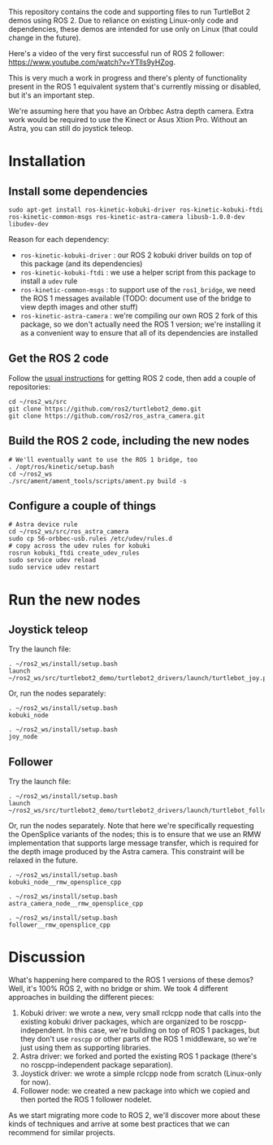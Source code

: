 This repository contains the code and supporting files to run TurtleBot 2 demos using ROS 2. Due to reliance on existing Linux-only code and dependencies, these demos are intended for use only on Linux (that could change in the future).

Here's a video of the very first successful run of ROS 2 follower: https://www.youtube.com/watch?v=YTlls9yHZog. 

This is very much a work in progress and there's plenty of functionality present in the ROS 1 equivalent system that's currently missing or disabled, but it's an important step.

We're assuming here that you have an Orbbec Astra depth camera. Extra work would be required to use the Kinect or Asus Xtion Pro. Without an Astra, you can still do joystick teleop.

# Installation

## Install some dependencies
```
sudo apt-get install ros-kinetic-kobuki-driver ros-kinetic-kobuki-ftdi ros-kinetic-common-msgs ros-kinetic-astra-camera libusb-1.0.0-dev libudev-dev
```
Reason for each dependency:
* `ros-kinetic-kobuki-driver` : our ROS 2 kobuki driver builds on top of this package (and its dependencies)
* `ros-kinetic-kobuki-ftdi` : we use a helper script from this package to install a `udev` rule
* `ros-kinetic-common-msgs` : to support use of the `ros1_bridge`, we need the ROS 1 messages available (TODO: document use of the bridge to view depth images and other stuff)
* `ros-kinetic-astra-camera` : we're compiling our own ROS 2 fork of this package, so we don't actually need the ROS 1 version; we're installing it as a convenient way to ensure that all of its dependencies are installed

## Get the ROS 2 code
Follow the [usual instructions](https://github.com/ros2/ros2/wiki/Linux-Development-Setup#get-ros-20-code) for getting ROS 2 code, then add a couple of repositories:
```
cd ~/ros2_ws/src
git clone https://github.com/ros2/turtlebot2_demo.git
git clone https://github.com/ros2/ros_astra_camera.git
```

## Build the ROS 2 code, including the new nodes
```
# We'll eventually want to use the ROS 1 bridge, too
. /opt/ros/kinetic/setup.bash
cd ~/ros2_ws
./src/ament/ament_tools/scripts/ament.py build -s
```
## Configure a couple of things
```
# Astra device rule
cd ~/ros2_ws/src/ros_astra_camera
sudo cp 56-orbbec-usb.rules /etc/udev/rules.d
# copy across the udev rules for kobuki
rosrun kobuki_ftdi create_udev_rules
sudo service udev reload
sudo service udev restart
```

# Run the new nodes

## Joystick teleop
Try the launch file:
```
. ~/ros2_ws/install/setup.bash
launch ~/ros2_ws/src/turtlebot2_demo/turtlebot2_drivers/launch/turtlebot_joy.py
```

Or, run the nodes separately:
```
. ~/ros2_ws/install/setup.bash
kobuki_node
```
```
. ~/ros2_ws/install/setup.bash
joy_node
```

## Follower
Try the launch file:
```
. ~/ros2_ws/install/setup.bash
launch ~/ros2_ws/src/turtlebot2_demo/turtlebot2_drivers/launch/turtlebot_follow.py
```

Or, run the nodes separately. Note that here we're specifically requesting the OpenSplice variants of the nodes; this is to ensure that we use an RMW implementation that supports large message transfer, which is required for the depth image produced by the Astra camera. This constraint will be relaxed in the future.
```
. ~/ros2_ws/install/setup.bash
kobuki_node__rmw_opensplice_cpp
```
```
. ~/ros2_ws/install/setup.bash
astra_camera_node__rmw_opensplice_cpp
```
```
. ~/ros2_ws/install/setup.bash
follower__rmw_opensplice_cpp
```

# Discussion
What's happening here compared to the ROS 1 versions of these demos? Well, it's 100% ROS 2, with no bridge or shim. We took 4 different
approaches in building the different pieces:

1. Kobuki driver: we wrote a new, very small rclcpp node that calls into the existing kobuki driver packages, which are organized to be roscpp-independent. In this case, we're building on top of ROS 1 packages, but they don't use `roscpp` or other parts of the ROS 1 middleware, so we're just using them as supporting libraries.
2. Astra driver: we forked and ported the existing ROS 1 package (there's no roscpp-independent package separation).
3. Joystick driver: we wrote a simple rclcpp node from scratch (Linux-only for now).
4. Follower node: we created a new package into which we copied and then ported the ROS 1 follower nodelet.

As we start migrating more code to ROS 2, we'll discover more about these kinds of techniques and arrive at some best practices that we can recommend for similar projects.
